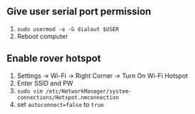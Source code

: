 ## Give user serial port permission

[](https://askubuntu.com/questions/58119/changing-permissions-on-serial-port)

1. `sudo usermod -a -G dialout $USER`
2. Reboot computer

## Enable rover hotspot

[](https://askubuntu.com/questions/500370/setting-up-wireless-hotspot-to-be-on-at-boot)

1. Settings → Wi-Fi → Right Corner → Turn On Wi-Fi Hotspot
2. Enter SSID and PW
3. `sudo vim /etc/NetworkManager/system-connections/Hotspot.nmconnection`
4. set `autoconnect=false` to `true`
